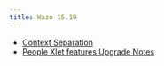 ```yaml
---
title: Wazo 15.19
---
```


- [Context Separation](/uc-doc/upgrade/15-19/context-separation)
- [People Xlet features Upgrade Notes](/uc-doc/upgrade/15-19/people-xlet-directory)